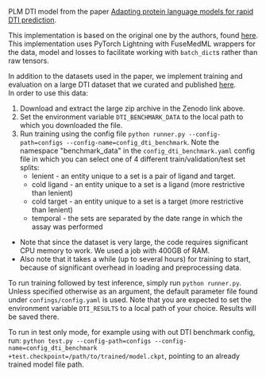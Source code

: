 PLM DTI model from the paper [Adapting protein language models for rapid DTI prediction](https://www.mlsb.io/papers_2021/MLSB2021_Adapting_protein_language_models.pdf).

This implementation is based on the original one by the authors, found [here](https://github.com/samsledje/Contrastive_PLM_DTI/). This implementation uses PyTorch Lightning with FuseMedML wrappers for the data, model and losses to facilitate working with `batch_dict`s rather than raw tensors.

In addition to the datasets used in the paper, we implement training and evaluation on a large DTI dataset that we curated and published [here](https://zenodo.org/record/8105617).  
In order to use this data:
1. Download and extract the large zip archive in the Zenodo link above.
2. Set the environment variable `DTI_BENCHMARK_DATA` to the local path to which you downloaded the file.
3. Run training using the config file `python runner.py --config-path=configs --config-name=config_dti_benchmark`. Note the namespace "benchmark_data" in the `config_dti_benchmark.yaml` config file in which you can select one of 4 different train/validation/test set splits: 
    * lenient - an entity unique to a set is a pair of ligand and target.
    * cold ligand - an entity unique to a set is a ligand (more restrictive than lenient)
    * cold target - an entity unique to a set is a target (more restrictive than lenient)
    * temporal - the sets are separated by the date range in which the assay was performed

* Note that since the dataset is very large, the code requires significant CPU memory to work. We used a job with 400GB of RAM. 
* Also note that it takes a while (up to several hours) for training to start, because of significant overhead in loading and preprocessing data.

To run training followed by test inference, simply run `python runner.py`.
Unless specified otherwise as an argument, the default parameter file found under `confings/config.yaml` is used. Note that you are expected to set the environment variable `DTI_RESULTS` to a local path of your choice. Results will be saved there.

To run in test only mode, for example using with out DTI benchmark config, run:
`python test.py --config-path=configs --config-name=config_dti_benchmark +test.checkpoint=/path/to/trained/model.ckpt`,
pointing to an already trained model file path.
